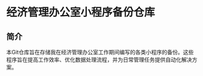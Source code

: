 # 经济管理办公室小程序备份仓库

## 简介

本Git仓库旨在存储我在经济管理办公室工作期间编写的各类小程序的备份。这些程序旨在提高工作效率、优化数据处理流程，并为日常管理任务提供自动化解决方案。

